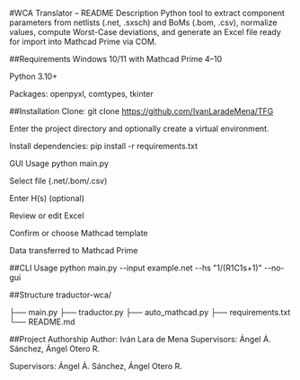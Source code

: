 #WCA Translator – README
Description
Python tool to extract component parameters from netlists (.net, .sxsch) and BoMs (.bom, .csv), normalize values, compute Worst-Case deviations, and generate an Excel file ready for import into Mathcad Prime via COM.

##Requirements
Windows 10/11 with Mathcad Prime 4–10

Python 3.10+

Packages: openpyxl, comtypes, tkinter

##Installation
Clone:
git clone https://github.com/IvanLaradeMena/TFG

Enter the project directory and optionally create a virtual environment.

Install dependencies:
pip install -r requirements.txt

GUI Usage
python main.py

Select file (.net/.bom/.csv)

Enter H(s) (optional)

Review or edit Excel

Confirm or choose Mathcad template

Data transferred to Mathcad Prime

##CLI Usage
python main.py --input example.net --hs "1/(R1C1s+1)" --no-gui

##Structure
traductor-wca/

├── main.py
├── traductor.py
├── auto_mathcad.py
├── requirements.txt
└── README.md

##Project Authorship
Author: Iván Lara de Mena
Supervisors: Ángel Á. Sánchez, Ángel Otero R.

Supervisors: Ángel Á. Sánchez, Ángel Otero R.
